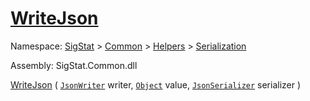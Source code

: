 # [WriteJson](./DistanceFunctionJsonConverter-100664044.md)

Namespace: [SigStat]() > [Common](./../../../README.md) > [Helpers](./../../README.md) > [Serialization](./../README.md)

Assembly: SigStat.Common.dll

[WriteJson](./DistanceFunctionJsonConverter-100664044.md) ( [`JsonWriter`](./DistanceFunctionJsonConverter-100664044.md) writer, [`Object`](https://docs.microsoft.com/en-us/dotnet/api/System.Object) value, [`JsonSerializer`](./DistanceFunctionJsonConverter-100664044.md) serializer )              
